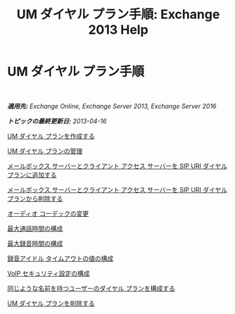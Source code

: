 ﻿---
title: 'UM ダイヤル プラン手順: Exchange 2013 Help'
TOCTitle: UM ダイヤル プラン手順
ms:assetid: 1bda77c8-c4e2-4ae0-a001-76ae029bf843
ms:mtpsurl: https://technet.microsoft.com/ja-jp/library/JJ822152(v=EXCHG.150)
ms:contentKeyID: 50555740
ms.date: 04/24/2018
mtps_version: v=EXCHG.150
ms.translationtype: HT
---

# UM ダイヤル プラン手順

 

_**適用先:** Exchange Online, Exchange Server 2013, Exchange Server 2016_

_**トピックの最終更新日:** 2013-04-16_

[UM ダイヤル プランを作成する](https://docs.microsoft.com/ja-jp/exchange/voice-mail-unified-messaging/connect-voice-mail-system/create-um-dial-plan)

[UM ダイヤル プランの管理](https://docs.microsoft.com/ja-jp/exchange/voice-mail-unified-messaging/connect-voice-mail-system/manage-um-dial-plan)

[メールボックス サーバーとクライアント アクセス サーバーを SIP URI ダイヤル プランに追加する](add-mailbox-and-client-access-servers-to-a-sip-uri-dial-plan-exchange-2013-help.md)

[メールボックス サーバーとクライアント アクセス サーバーを SIP URI ダイヤル プランから削除する](remove-mailbox-and-client-access-servers-from-a-sip-uri-dial-plan-exchange-2013-help.md)

[オーディオ コーデックの変更](https://docs.microsoft.com/ja-jp/exchange/voice-mail-unified-messaging/connect-voice-mail-system/change-audio-codec)

[最大通話時間の構成](https://docs.microsoft.com/ja-jp/exchange/voice-mail-unified-messaging/connect-voice-mail-system/configure-maximum-call-duration)

[最大録音時間の構成](https://docs.microsoft.com/ja-jp/exchange/voice-mail-unified-messaging/connect-voice-mail-system/configure-maximum-recording-duration)

[録音アイドル タイムアウトの値の構成](https://docs.microsoft.com/ja-jp/exchange/voice-mail-unified-messaging/connect-voice-mail-system/configure-recording-idle-time-out)

[VoIP セキュリティ設定の構成](https://docs.microsoft.com/ja-jp/exchange/voice-mail-unified-messaging/connect-voice-mail-system/configure-voip-security-setting)

[同じような名前を持つユーザーのダイヤル プランを構成する](https://docs.microsoft.com/ja-jp/exchange/voice-mail-unified-messaging/connect-voice-mail-system/configure-dial-plan-for-users-with-similar-names)

[UM ダイヤル プランを削除する](https://docs.microsoft.com/ja-jp/exchange/voice-mail-unified-messaging/connect-voice-mail-system/delete-um-dial-plan)

